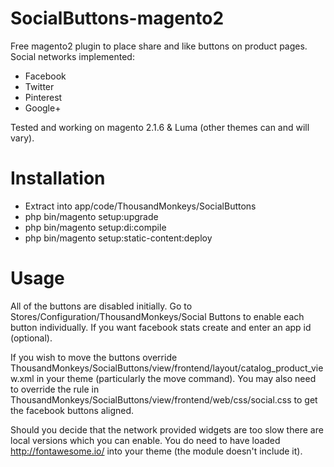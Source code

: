 # SocialButtons-magento2
Free magento2 plugin to place share and like buttons on product pages. Social networks implemented:
- Facebook
- Twitter
- Pinterest
- Google+

Tested and working on magento 2.1.6 & Luma (other themes can and will vary).

# Installation
- Extract into app/code/ThousandMonkeys/SocialButtons
- php bin/magento setup:upgrade
- php bin/magento setup:di:compile
- php bin/magento setup:static-content:deploy

# Usage
All of the buttons are disabled initially. Go to Stores/Configuration/ThousandMonkeys/Social Buttons to enable each button individually. If you want facebook stats create and enter an app id (optional).

If you wish to move the buttons override ThousandMonkeys/SocialButtons/view/frontend/layout/catalog_product_view.xml in your theme (particularly the move command). You may also need to override the rule in ThousandMonkeys/SocialButtons/view/frontend/web/css/social.css to get the facebook buttons aligned.

Should you decide that the network provided widgets are too slow there are local versions which you can enable. You do need to have loaded http://fontawesome.io/ into your theme (the module doesn't include it).

